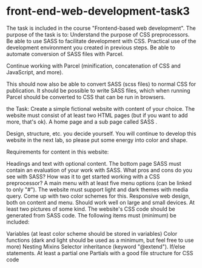 # front-end-web-development-task3
The task is included in the course "Frontend-based web development".
The purpose of the task is to:
Understand the purpose of CSS preprocessors.
Be able to use SASS to facilitate development with CSS.
Practical use of the development environment you created in previous steps.
Be able to automate conversion of SASS files with Parcel.

Continue working with Parcel (minification, concatenation of CSS and JavaScript, and more).

This should now also be able to convert SASS (scss files) to normal CSS for publication. It should be possible to write SASS files, which when running Parcel should be converted to CSS that can be run in browsers.


the Task:
Create a simple fictional website with content of your choice. The website must consist of at least two HTML pages (but if you want to add more, that's ok). A home page and a sub page called SASS .

Design, structure, etc. you decide yourself. You will continue to develop this website in the next lab, so please put some energy into color and shape.

Requirements for content in this website:

Headings and text with optional content.
The bottom page SASS must contain an evaluation of your work with SASS. What pros and cons do you see with SASS? How was it to get started working with a CSS preprocessor?
A main menu with at least five menu options (can be linked to only "#").
The website must support light and dark themes with media query. Come up with two color schemes for this.
Responsive web design, both on content and menu. Should work well on large and small devices.
At least two pictures of some kind.
The website's CSS code should be generated from SASS code. The following items must (minimum) be included:

Variables (at least color scheme should be stored in variables)
Color functions (dark and light should be used as a minimum, but feel free to use more)
Nesting
Mixins
Selector inheritance (keyword "@extend").
If/else statements.
At least a partial one
Partials with a good file structure for CSS code